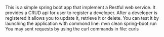 This is a simple spring boot app that implement a Restful web service. It provides a CRUD api for user to register a developer. After a developer is registered it allows you to update it, retrieve it or delete. You can test it by launching the application with commond line:
mvn clean spring-boot:run
You may sent requests by using the curl commands in file: curls
